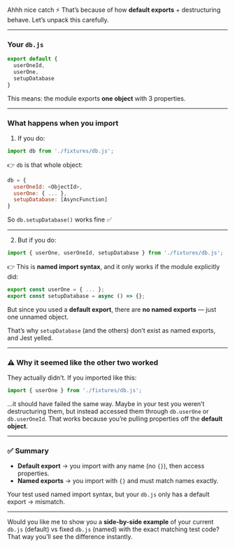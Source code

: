 Ahhh nice catch ⚡️ That’s because of how **default exports** + destructuring behave. Let’s unpack this carefully.

---

### Your `db.js`

```js
export default {
  userOneId,
  userOne,
  setupDatabase
}
```

This means: the module exports **one object** with 3 properties.

---

### What happens when you import

1. If you do:

```js
import db from './fixtures/db.js';
```

👉 `db` is that whole object:

```js
db = {
  userOneId: <ObjectId>,
  userOne: { ... },
  setupDatabase: [AsyncFunction]
}
```

So `db.setupDatabase()` works fine ✅

---

2. But if you do:

```js
import { userOne, userOneId, setupDatabase } from './fixtures/db.js';
```

👉 This is **named import syntax**, and it only works if the module explicitly did:

```js
export const userOne = { ... };
export const setupDatabase = async () => {};
```

But since you used a **default export**, there are **no named exports** — just one unnamed object.

That’s why `setupDatabase` (and the others) don’t exist as named exports, and Jest yelled.

---

### ⚠️ Why it seemed like the other two worked

They actually didn’t. If you imported like this:

```js
import { userOne } from './fixtures/db.js';
```

…it should have failed the same way.
Maybe in your test you weren’t destructuring them, but instead accessed them through `db.userOne` or `db.userOneId`. That works because you’re pulling properties off the **default object**.

---

### ✅ Summary

* **Default export** → you import with any name (no `{}`), then access properties.
* **Named exports** → you import with `{}` and must match names exactly.

Your test used named import syntax, but your `db.js` only has a default export → mismatch.

---

Would you like me to show you a **side-by-side example** of your current `db.js` (default) vs fixed `db.js` (named) with the exact matching test code? That way you’ll see the difference instantly.
